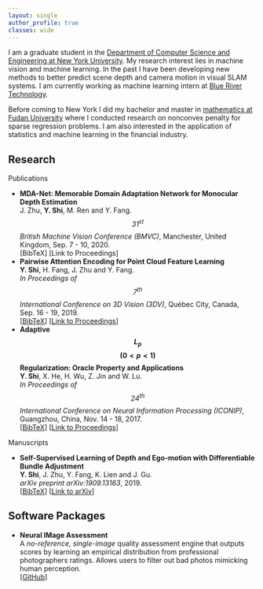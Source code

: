 ```yaml
---
layout: single
author_profile: true
classes: wide
--- 
```

I am a graduate student in the [Department of Computer Science and Engineering at New York University](https://engineering.nyu.edu/academics/departments/computer-science-and-engineering). My research interest lies in machine vision and machine learning. In the past I have been developing new methods to better predict scene depth and camera motion in visual SLAM systems. I am currently working as machine learning intern at [Blue River Technology](http://www.bluerivertechnology.com/).

Before coming to New York I did my bachelor and master in [mathematics at Fudan University](http://math.fudan.edu.cn/en/) where I conducted research on nonconvex penalty for sparse regression problems. I am also interested in the application of statistics and machine learning in the financial industry.

## Research  
Publications
+ **MDA-Net: Memorable Domain Adaptation Network for Monocular Depth Estimation**  
  J. Zhu, **Y. Shi**, M. Ren and Y. Fang.  
  _$$\textit{31}^{st}$$ British Machine Vision Conference (BMVC)_, Manchester, United Kingdom, Sep. 7 - 10, 2020.  
  [BibTeX] [Link to Proceedings]
+ **Pairwise Attention Encoding for Point Cloud Feature Learning**  
  **Y. Shi**, H. Fang, J. Zhu and Y. Fang.  
  _In Proceedings of $$\textit{7}^{th}$$ International Conference on 3D Vision (3DV)_, Québec City, Canada, Sep. 16 - 19, 2019.  
  \[[BibTeX](/assets/bibs/shi2019pairwise.txt)\] \[[Link to Proceedings](https://ieeexplore.ieee.org/abstract/document/8885569)\]
+ **Adaptive $$L_p$$ $$(0<p<1)$$ Regularization: Oracle Property and Applications**  
  **Y. Shi**, X. He, H. Wu, Z. Jin and W. Lu.  
  _In Proceedings of $$\textit{24}^{th}$$ International Conference on Neural Information Processing (ICONIP)_, Guangzhou, China, Nov. 14 - 18, 2017.  
  \[[BibTeX](/assets/bibs/shi2017adaptive.txt)\] \[[Link to Proceedings](https://link.springer.com/chapter/10.1007/978-3-319-70087-8_2)\]

Manuscripts
+ **Self-Supervised Learning of Depth and Ego-motion with Differentiable Bundle Adjustment**  
  **Y. Shi**, J. Zhu, Y. Fang, K. Lien and J. Gu.  
  _arXiv preprint arXiv:1909.13163_, 2019.  
  \[[BibTeX](/assets/bibs/shi2019self.txt)\] \[[Link to arXiv](https://arxiv.org/abs/1909.13163)\]

## Software Packages
+ **Neural IMage Assessment**   
  A _no-reference, single-image_ quality assessment engine that outputs scores by learning an empirical distribution from professional photographers ratings. Allows users to filter out bad photos mimicking human perception.  
  \[[GitHub](https://github.com/kentsyx/Neural-IMage-Assessment)\]
